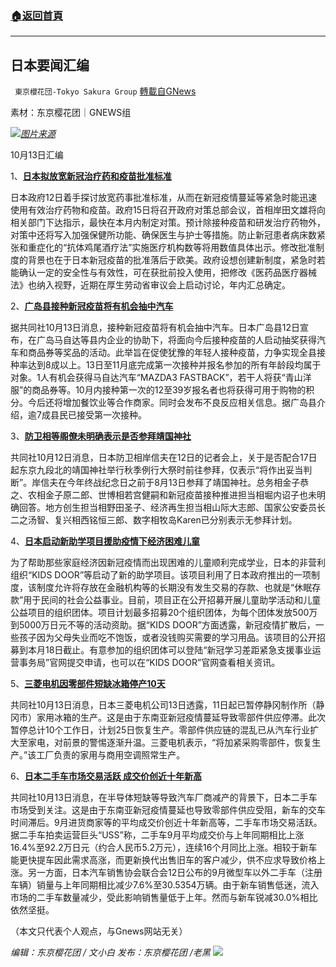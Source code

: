 ###  [:house:返回首頁](https://github.com/ourhimalayas/txt)
---


## 日本要闻汇编
` 東京櫻花団-Tokyo Sakura Group` [轉載自GNews](https://gnews.org/zh-hans/1591714/)

素材：东京樱花团｜GNEWS组

![](https://assets.gnews.org/wp-content/uploads/2021/10/日本要闻汇编.png)[*图片来源*](https://www.jp-home.com/doc/xml_img/202110/20211013140001_06.jpg)

10月13日汇编

1、[**日本拟放宽新冠治疗药和疫苗批准标准**](https://china.kyodonews.net/news/2021/10/b4093a4e3c51.html)

日本政府12日着手探讨放宽药事批准标准，从而在新冠疫情蔓延等紧急时能迅速使用有效治疗药物和疫苗。政府15日将召开政府对策总部会议，首相岸田文雄将向相关部门下达指示，最快在本月内制定对策。预计除接种疫苗和研发治疗药物外，对策中还将写入加强保健所功能、确保医生与护士等措施。防止新冠患者病床数紧张和重症化的“抗体鸡尾酒疗法”实施医疗机构数等将用数值具体出示。修改批准制度的背景也在于日本新冠疫苗的批准落后于欧美。政府设想创建新制度，紧急时若能确认一定的安全性与有效性，可在获批前投入使用，把修改《医药品医疗器械法》也纳入视野，近期在厚生劳动省审议会上启动讨论，年内汇总确定。

2、[**广岛县接种新冠疫苗将有机会抽中汽车**](https://china.kyodonews.net/news/2021/10/7e27d5b7837e.html)

据共同社10月13日消息，接种新冠疫苗将有机会抽中汽车。日本广岛县12日宣布，在广岛马自达等县内企业的协助下，将面向今后接种疫苗的人启动抽奖获得汽车和商品券等奖品的活动。此举旨在促使犹豫的年轻人接种疫苗，力争实现全县接种率达到8成以上。13日至11月底完成第一次接种并报名参加的所有年龄段均属于对象。1人有机会获得马自达汽车“MAZDA3 FASTBACK”，若干人将获“青山洋服”的商品券等。10月内接种第一次的12至39岁报名者也将获得可用于购物的积分。今后还将增加餐饮业等合作商家。同时会发布不良反应相关信息。据广岛县介绍，逾7成县民已接受第一次接种。

3、[**防卫相等阁僚未明确表示是否参拜靖国神社**](https://china.kyodonews.net/news/2021/10/4fe044d4225e.html)

共同社10月12日消息，日本防卫相岸信夫在12日的记者会上，关于是否配合17日起东京九段北的靖国神社举行秋季例行大祭时前往参拜，仅表示“将作出妥当判断”。岸信夫在今年终战纪念日之前于8月13日参拜了靖国神社。总务相金子恭之、农相金子原二郎、世博相若宫健嗣和新冠疫苗接种推进担当相堀内诏子也未明确回答。地方创生担当相野田圣子、经济再生担当相山际大志郎、国家公安委员长二之汤智、复兴相西铭恒三郎、数字相牧岛Karen已分别表示无参拜计划。

4、[**日本启动新助学项目援助疫情下经济困难儿童**](https://www3.nhk.or.jp/nhkworld/zh/news/327030/)

为了帮助那些家庭经济因新冠疫情而出现困难的儿童顺利完成学业，日本的非营利组织“KIDS DOOR”等启动了新的助学项目。该项目利用了日本政府推出的一项制度，该制度允许将存放在金融机构等的长期没有发生交易的存款、也就是“休眠存款”用于民间的社会公益事业。目前，项目正在公开招募开展儿童助学活动和儿童公益项目的组织团体。项目计划最多招募20个组织团体，为每个团体发放500万到5000万日元不等的活动资助。据“KIDS DOOR”方面透露，新冠疫情扩散后，一些孩子因为父母失业而吃不饱饭，或者没钱购买需要的学习用品。该项目的公开招募到本月18日截止。有意参加的组织团体可以登陆“新冠学习差距紧急支援事业运营事务局”官网提交申请，也可以在“KIDS DOOR”官网查看相关资讯。

5、[**三菱电机因零部件短缺冰箱停产10天**](https://china.kyodonews.net/news/2021/10/82df72a6e872-10.html)

共同社10月13日消息，日本三菱电机公司13日透露，11日起已暂停静冈制作所（静冈市）家用冰箱的生产。这是由于东南亚新冠疫情蔓延导致零部件供应停滞。此次暂停总计10个工作日，计划25日恢复生产。零部件供应链的混乱已从汽车行业扩大至家电，对前景的警惕逐渐升温。三菱电机表示，“将加紧采购零部件，恢复生产。”该工厂负责的家用与商用空调照常生产。

6、[**日本二手车市场交易活跃 成交价创近十年新高**](https://china.kyodonews.net/news/2021/10/10fc7b58e784--.html)

共同社10月13日消息，在半导体短缺等导致汽车厂商减产的背景下，日本二手车市场受到关注。这是由于东南亚新冠疫情蔓延也导致零部件供应受阻，新车的交车时间滞后。9月进货商家等的平均成交价创近十年新高等，二手车市场交易活跃。据二手车拍卖运营巨头“USS”称，二手车9月平均成交价与上年同期相比上涨16.4%至92.2万日元（约合人民币5.2万元），连续16个月同比上涨。相较于新车能更快提车因此需求高涨，而更新换代出售旧车的客户减少，供不应求导致价格上涨。另一方面，日本汽车销售协会联合会12日公布的9月微型车以外二手车（注册车辆）销量与上年同期相比减少7.6%至30.5354万辆。由于新车销售低迷，流入市场的二手车数量减少，受此影响销售量低于上年。然而与新车锐减30.0%相比依然坚挺。

（本文只代表个人观点，与Gnews网站无关）

*编辑：东京樱花团 / 文小白*
*发布：东京樱花团 /老黑*
![](https://assets.gnews.org/wp-content/uploads/2021/10/image0-1-18-1.png)
